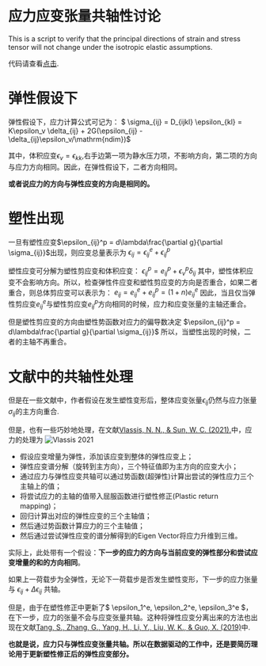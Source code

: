 
# 应力应变张量共轴性讨论
This is a script to verify that the principal directions of strain and stress tensor will not change under the isotropic elastic assumptions. 

代码请查看[点击](https://github.com/guanshaoheng/stress_strain_rotation).

# 弹性假设下
弹性假设下，应力计算公式可记为：
$ \sigma_{ij} = D_{ijkl} \epsilon_{kl} = K\epsilon_v \delta_{ij} + 2G(\epsilon_{ij} - \delta_{ij}\epsilon_v/\mathrm{ndim})$

其中，体积应变$\epsilon_v =\epsilon_{kk}$,右手边第一项为静水压力项，不影响方向，第二项的方向与应力方向相同。因此，在弹性假设下，二者方向相同。

**或者说应力的方向与弹性应变的方向是相同的。**

# 塑性出现

一旦有塑性应变$\epsilon_{ij}^p = d\lambda\frac{\partial g}{\partial \sigma_{ij}}$出现，则应变总量表示为
$\epsilon_{ij} = \epsilon_{ij}^e + \epsilon_{ij}^p$

塑性应变可分解为塑性剪应变和体积应变：
$\epsilon_{ij}^{p} = e_{ij}^p + \epsilon_v^p \delta_{ij}$
其中，塑性体积应变不会影响方向。所以，检查弹性件应变和塑性剪应变的方向是否重合，如果二者重合，则总体剪应变可以表示为：
$e_{ij} = e^e_{ij} + e^{p}_{ij} = (1 + n)e^e_{ij}$
因此，当且仅当弹性剪应变$e^e_{ij}$与塑性剪应变$e^p_{ij}$方向相同的时候，应力和应变张量的主轴还重合。

但是塑性剪应变的方向由塑性势函数对应力的偏导数决定
$\epsilon_{ij}^p = d\lambda\frac{\partial g}{\partial \sigma_{ij}}$
所以，当塑性出现的时候，二者的主轴不再重合。

# 文献中的共轴性处理

但是在一些文献中，作者假设在发生塑性变形后，整体应变张量$\epsilon_{ij}$仍然与应力张量$\sigma_{ij}$的主方向重合.

但是，也有一些巧妙地处理，在文献[Vlassis, N. N., & Sun, W. C. (2021).](https://doi.org/10.1016/j.cma.2021.113695)中，应力的处理为
![Vlassis 2021](image.png)
- 假设应变增量为弹性，添加该应变到整体的弹性应变上；
- 弹性应变谱分解（旋转到主方向），三个特征值即为主方向的应变大小；
- 通过应力与弹性应变共轴可以通过势函数(超弹性)计算出尝试的弹性应力三个主轴上的值；
- 将尝试应力的主轴的值带入屈服函数进行塑性修正(Plastic return mapping)；
- 回归计算出对应的弹性应变的三个主轴值；
- 然后通过势函数计算应力的三个主轴值；
- 然后通过尝试弹性应变的谱分解得到的Eigen Vector将应力升维到三维。

实际上，此处带有一个假设：**下一步的应力的方向与当前应变的弹性部分和尝试应变增量的和的方向相同**。

如果上一荷载步为全弹性，无论下一荷载步是否发生塑性变形，下一步的应力张量与 $\epsilon_{ij} + \Delta \epsilon_{ij}$ 共轴。

但是，由于在塑性修正中更新了$ \epsilon_1^e, \epsilon_2^e, \epsilon_3^e $，在下一步，应力的张量不会与应变张量共轴。这种将弹性应变分离出来的方法也出现在文献[Tang, S., Zhang, G., Yang, H., Li, Y., Liu, W. K., & Guo, X. (2019)](https://doi.org/10.1016/j.cma.2019.112587)中.

**也就是说，应力只与弹性应变张量共轴。所以在数据驱动的工作中，还是要简历理论用于更新塑性修正后的弹性应变部分。**